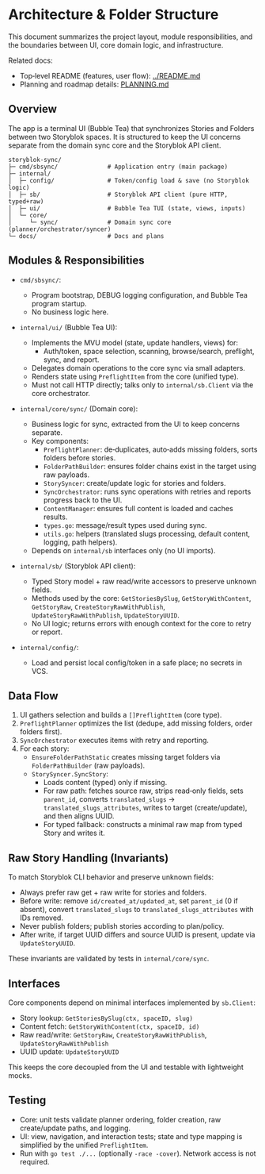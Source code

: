 # Architecture & Folder Structure

This document summarizes the project layout, module responsibilities, and the boundaries between UI, core domain logic, and infrastructure.

Related docs:
- Top‑level README (features, user flow): [../README.md](../README.md)
- Planning and roadmap details: [PLANNING.md](./PLANNING.md)

## Overview

The app is a terminal UI (Bubble Tea) that synchronizes Stories and Folders between two Storyblok spaces. It is structured to keep the UI concerns separate from the domain sync core and the Storyblok API client.

```
storyblok-sync/
├─ cmd/sbsync/              # Application entry (main package)
├─ internal/
│  ├─ config/               # Token/config load & save (no Storyblok logic)
│  ├─ sb/                   # Storyblok API client (pure HTTP, typed+raw)
│  ├─ ui/                   # Bubble Tea TUI (state, views, inputs)
│  └─ core/
│     └─ sync/              # Domain sync core (planner/orchestrator/syncer)
└─ docs/                    # Docs and plans
```

## Modules & Responsibilities

- `cmd/sbsync/`:
  - Program bootstrap, DEBUG logging configuration, and Bubble Tea program startup.
  - No business logic here.

- `internal/ui/` (Bubble Tea UI):
  - Implements the MVU model (state, update handlers, views) for:
    - Auth/token, space selection, scanning, browse/search, preflight, sync, and report.
  - Delegates domain operations to the core sync via small adapters.
  - Renders state using `PreflightItem` from the core (unified type).
  - Must not call HTTP directly; talks only to `internal/sb.Client` via the core orchestrator.

- `internal/core/sync/` (Domain core):
  - Business logic for sync, extracted from the UI to keep concerns separate.
  - Key components:
    - `PreflightPlanner`: de‑duplicates, auto‑adds missing folders, sorts folders before stories.
    - `FolderPathBuilder`: ensures folder chains exist in the target using raw payloads.
    - `StorySyncer`: create/update logic for stories and folders.
    - `SyncOrchestrator`: runs sync operations with retries and reports progress back to the UI.
    - `ContentManager`: ensures full content is loaded and caches results.
    - `types.go`: message/result types used during sync.
    - `utils.go`: helpers (translated slugs processing, default content, logging, path helpers).
  - Depends on `internal/sb` interfaces only (no UI imports).

- `internal/sb/` (Storyblok API client):
  - Typed Story model + raw read/write accessors to preserve unknown fields.
  - Methods used by the core: `GetStoriesBySlug`, `GetStoryWithContent`, `GetStoryRaw`, `CreateStoryRawWithPublish`, `UpdateStoryRawWithPublish`, `UpdateStoryUUID`.
  - No UI logic; returns errors with enough context for the core to retry or report.

- `internal/config/`:
  - Load and persist local config/token in a safe place; no secrets in VCS.

## Data Flow

1. UI gathers selection and builds a `[]PreflightItem` (core type).
2. `PreflightPlanner` optimizes the list (dedupe, add missing folders, order folders first).
3. `SyncOrchestrator` executes items with retry and reporting.
4. For each story:
   - `EnsureFolderPathStatic` creates missing target folders via `FolderPathBuilder` (raw payloads).
   - `StorySyncer.SyncStory`:
     - Loads content (typed) only if missing.
     - For raw path: fetches source raw, strips read‑only fields, sets `parent_id`, converts `translated_slugs` → `translated_slugs_attributes`, writes to target (create/update), and then aligns UUID.
     - For typed fallback: constructs a minimal raw map from typed Story and writes it.

## Raw Story Handling (Invariants)

To match Storyblok CLI behavior and preserve unknown fields:
- Always prefer raw get + raw write for stories and folders.
- Before write: remove `id/created_at/updated_at`, set `parent_id` (0 if absent), convert `translated_slugs` to `translated_slugs_attributes` with IDs removed.
- Never publish folders; publish stories according to plan/policy.
- After write, if target UUID differs and source UUID is present, update via `UpdateStoryUUID`.

These invariants are validated by tests in `internal/core/sync`.

## Interfaces

Core components depend on minimal interfaces implemented by `sb.Client`:
- Story lookup: `GetStoriesBySlug(ctx, spaceID, slug)`
- Content fetch: `GetStoryWithContent(ctx, spaceID, id)`
- Raw read/write: `GetStoryRaw`, `CreateStoryRawWithPublish`, `UpdateStoryRawWithPublish`
- UUID update: `UpdateStoryUUID`

This keeps the core decoupled from the UI and testable with lightweight mocks.

## Testing

- Core: unit tests validate planner ordering, folder creation, raw create/update paths, and logging.
- UI: view, navigation, and interaction tests; state and type mapping is simplified by the unified `PreflightItem`.
- Run with `go test ./...` (optionally `-race -cover`). Network access is not required.
